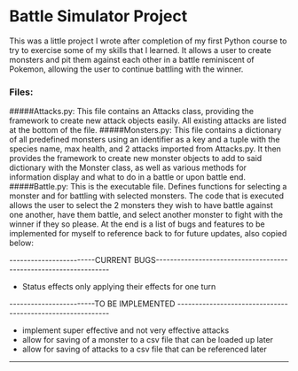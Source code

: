 # Battle Simulator Project

This was a little project I wrote after completion of my first Python course to try to exercise some of my skills that I learned. It allows a user to create monsters and pit them against each other in a battle reminiscent of Pokemon, allowing the user to continue battling with the winner. 

### Files:
#####Attacks.py:
This file contains an Attacks class, providing the framework to create new attack objects easily. All existing attacks are listed at the bottom of the file.
#####Monsters.py:
This file contains a dictionary of all predefined monsters using an identifier as a key and a tuple with the species name, max health, and 2 attacks imported from Attacks.py. It then provides the framework to create new monster objects to add to said dictionary with the Monster class, as well as various methods for information display and what to do in a battle or upon battle end.
#####Battle.py:
This is the executable file. Defines functions for selecting a monster and for battling with selected monsters. The code that is executed allows the user to select the 2 monsters they wish to have battle against one another, have them battle, and select another monster to fight with the winner if they so please. At the end is a list of bugs and features to be implemented for myself to reference back to for future updates, also copied below:

------------------------CURRENT BUGS-----------------------------------------------------------------
* Status effects only applying their effects for one turn

------------------------TO BE IMPLEMENTED -----------------------------------------------------------
* implement super effective and not very effective attacks
* allow for saving of a monster to a csv file that can be loaded up later
* allow for saving of attacks to a csv file that can be referenced later

-----------------------------------------------------------------------------------------------------
